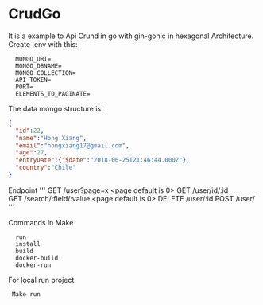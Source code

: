 # CrudGo

It is a example to Api Crund in go with gin-gonic in hexagonal Architecture. Create .env with this:
```
  MONGO_URI=
  MONGO_DBNAME=
  MONGO_COLLECTION=
  API_TOKEN=
  PORT=
  ELEMENTS_TO_PAGINATE=
```
 
The data mongo structure is:

```json
{
  "id":22,
  "name":"Hong Xiang",
  "email":"hongxiang17@gmail.com",
  "age":27,
  "entryDate":{"$date":"2018-06-25T21:46:44.000Z"},
  "country":"Chile"
}
 ```

Endpoint
 '''
GET    /user?page=x <page default is 0>
GET    /user/id/:id              
GET    /search/:field/:value <page default is 0>
DELETE /user/:id
POST   /user/
 '''
 

Commands in Make
```
  run
  install
  build
  docker-build
  docker-run
```

For local run project:
```
 Make run
```
 
